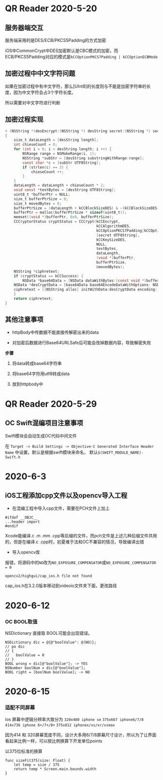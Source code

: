 # QR Reader 2020-5-20

## 服务器端交互

服务端采用的是DES/ECB/PKCS5Padding的方式加密

iOS中CommonCrypt中DES加密默认是CBC模式的加密，而ECB/PKCS5Padding对应的模式是`kCCOptionPKCS7Padding | kCCOptionECBMode`

## 加密过程中中文字符问题

如果在加密过程中有中文字符，那么[UInt8]的长度则与不能是加密字符串的长度，因为中文字符会占3个字符长度。

所以需要对中文字符进行判断

## 加密过程实现

```Objective-C
+ (NSString *)desEncrypt:(NSString *) desString secret:(NSString *) secret
{
    size_t dataLength = [desString length];
    int chieseCount = 0;
    for (int i = 0; i < desString.length; i ++) {
        NSRange range = NSMakeRange(i, 1);
        NSString *subStr = [desString substringWithRange:range];
        const char *c = [subStr UTF8String];
        if (strlen(c) == 3) {
            chieseCount ++;
        }
    }
    dataLength = dataLength + chieseCount * 2;
    void const *textBytes = [desString UTF8String];
    uint8_t *bufferPtr = NULL;
    size_t bufferPtrSize = 0;
    size_t movedBytes = 0;
    bufferPtrSize = (dataLength + kCCBlockSizeDES) & ~(kCCBlockSizeDES - 1);
    bufferPtr = malloc(bufferPtrSize * sizeof(uint8_t));
    memset((void *)bufferPtr, 0x0, bufferPtrSize);
    CCCryptorStatus cryptStatus = CCCrypt(kCCEncrypt,
                                          kCCAlgorithmDES,
                                          kCCOptionPKCS7Padding|kCCOptionECBMode,
                                          [secret UTF8String],
                                          kCCKeySizeDES,
                                          NULL,
                                          textBytes,
                                          dataLength,
                                          (void *)bufferPtr,
                                          bufferPtrSize,
                                          &movedBytes);
    NSString *ciphretext;
    if (cryptStatus == kCCSuccess) {
    	NSData *base64Data = [NSData dataWithBytes:(const void *)bufferPtr length:(NSUInteger)movedBytes];
	NSData *desCryptData = [base64Data base64EncodeDataWithOptions: NSDataBase64EncodingWithCarriageReturn];
	ciphretext = [[NSString alloc] initWithData:desCryptData encoding: NSUTF8StringEncode];
    }
    return ciphretext;
}
```

## 其他注意事项

- httpBody中传数据不能直接传解密出来的data

- 对加密后数据进行Base64URLSafe后可能会改掉数据内容，导致解密失败

**步骤**

1. 将data转成base64字符串

2. 将base64字符用utf8转成data

3. 放到httpbody中

# QR Reader 2020-5-29

## OC Swift混编项目注意事项

Swift模块会自动生成OC代码中间文件

在 `Target -> Build Settings -> Objective-C Generated Interface Header Name` 中设置，默认是根据swift模块来命名， 默认`$(SWIFT_MODULE_NAME)-Swift.h`

# 2020-6-3

## iOS工程添加cpp文件以及opencv导入工程

- 在混编工程中导入cpp文件，需要在PCH文件上加上

```
#ifdef __OBJC__
...header import
#endif
```

Xcode能编译.c .m .mm .cpp等后缀的文件，而pch文件是上述几种后缀文件共用的，但是在编译.c .cpp时，初夏难于法和OC不兼容的情况，导致编译出错

- 导入opencv库

报错，将源码中的`NO`改为`NO_EXPOSURE_COMPENSATOR`或`NO_EXPOSURE_COMPENSATOR = 0`

`opencv2/highgui/cap_ios.h file not found`

cap_ios.h在3.2.0版本移动到videoio文件夹下面，更改路径


# 2020-6-12
### OC BOOL取值

NSDictionary 直接取 BOOL可能会出现错误。

```
NSDictionary dic = @{@"boolValue": @(NO)};
// po dic  
// {
//   boolValue = 0
// }
BOOL wrong = dic[@"boolValue"]; -> YES
NSNumber boolNum = dic[@"boolValue"];
BOOL right = [boolNum boolValue]; -> NO
```

# 2020-6-15
### 适配不同屏幕

ios 屏幕中逻辑分辨率大致分为 `320x480 iphone se` `375x667 iphone6/7/8` `414x736 iphone 6+/7+/8+` `375x812 iphonex/xs/xr/xsmax`

因为414 和 320屏幕宽度不同，设计大多用6/7/8屏幕尺寸设计，所以为了让界面看起来比例一样，可以按比例换算下开发单位points

以375位标准的换算

```
func sizeFit375(size: Float) {
	let temp = size / 375
	return temp * Screen.main.bounds.width
}
```
